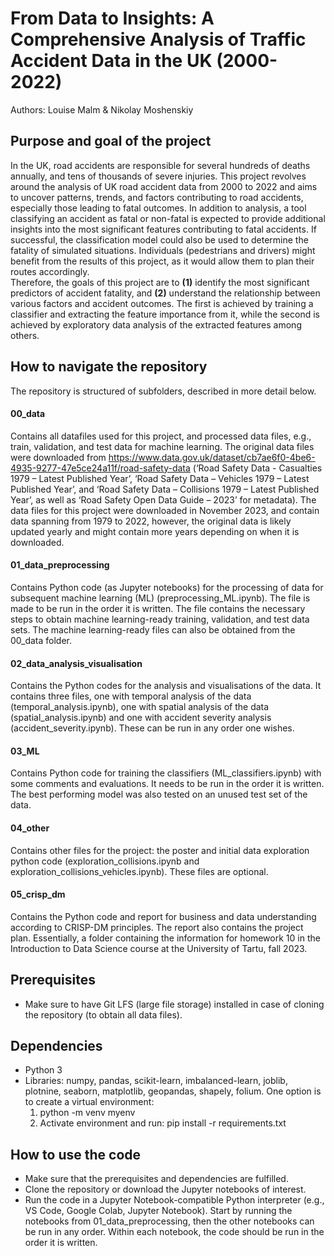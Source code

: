 # From Data to Insights: A Comprehensive Analysis of Traffic Accident Data in the UK (2000-2022)
Authors: Louise Malm & Nikolay Moshenskiy

## Purpose and goal of the project
In the UK, road accidents are responsible for several hundreds of deaths annually, and tens of thousands of severe injuries. This project revolves around the analysis of UK road accident data from 2000 to 2022 and aims to uncover patterns, trends, and factors contributing to road accidents, especially those leading to fatal outcomes. In addition to analysis, a tool classifying an accident as fatal or non-fatal is expected to provide additional insights into the most significant features contributing to fatal accidents. If successful, the classification model could also be used to determine the fatality of simulated situations. Individuals (pedestrians and drivers) might benefit from the results of this project, as it would allow them to plan their routes accordingly.</br>
Therefore, the goals of this project are to **(1)** identify the most significant predictors of accident fatality, and **(2)** understand the relationship between various factors and accident outcomes. The first is achieved by training a classifier and extracting the feature importance from it, while the second is achieved by exploratory data analysis of the extracted features among others.

## How to navigate the repository
The repository is structured of subfolders, described in more detail below.
#### 00_data
Contains all datafiles used for this project, and processed data files, e.g., train, validation, and test data for machine learning. The original data files were downloaded from https://www.data.gov.uk/dataset/cb7ae6f0-4be6-4935-9277-47e5ce24a11f/road-safety-data (‘Road Safety Data - Casualties 1979 – Latest Published Year’, ‘Road Safety Data – Vehicles 1979 – Latest Published Year’, and ‘Road Safety Data – Collisions 1979 – Latest Published Year’, as well as ‘Road Safety Open Data Guide – 2023’ for metadata). The data files for this project were downloaded in November 2023, and contain data spanning from 1979 to 2022, however, the original data is likely updated yearly and might contain more years depending on when it is downloaded. 
#### 01_data_preprocessing
Contains Python code (as Jupyter notebooks) for the processing of data for subsequent machine learning (ML) (preprocessing_ML.ipynb). The file is made to be run in the order it is written. The file contains the necessary steps to obtain machine learning-ready training, validation, and test data sets. The machine learning-ready files can also be obtained from the 00_data folder.
#### 02_data_analysis_visualisation
Contains the Python codes for the analysis and visualisations of the data. It contains three files, one with temporal analysis of the data (temporal_analysis.ipynb), one with spatial analysis of the data (spatial_analysis.ipynb) and one with accident severity analysis (accident_severity.ipynb). These can be run in any order one wishes.
#### 03_ML
Contains Python code for training the classifiers (ML_classifiers.ipynb) with some comments and evaluations. It needs to be run in the order it is written. The best performing model was also tested on an unused test set of the data.
#### 04_other
Contains other files for the project: the poster and initial data exploration python code (exploration_collisions.ipynb and exploration_collisions_vehicles.ipynb). These files are optional.
#### 05_crisp_dm
Contains the Python code and report for business and data understanding according to CRISP-DM principles. The report also contains the project plan. Essentially, a folder containing the information for homework 10 in the Introduction to Data Science course at the University of Tartu, fall 2023.

## Prerequisites
- Make sure to have Git LFS (large file storage) installed in case of cloning the repository (to obtain all data files).

## Dependencies
- Python 3
- Libraries: numpy, pandas, scikit-learn, imbalanced-learn, joblib, plotnine, seaborn, matplotlib, geopandas, shapely, folium.
One option is to create a virtual environment:
    1. python -m venv myenv
    2. Activate environment and run: pip install -r requirements.txt

## How to use the code
- Make sure that the prerequisites and dependencies are fulfilled.
- Clone the repository or download the Jupyter notebooks of interest. 
- Run the code in a Jupyter Notebook-compatible Python interpreter (e.g., VS Code, Google Colab, Jupyter Notebook). Start by running the notebooks from 01_data_preprocessing, then the other notebooks can be run in any order. Within each notebook, the code should be run in the order it is written.

